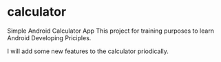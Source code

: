 # calculator
Simple Android Calculator App
This project for training purposes to learn Android Developing Priciples.

I will add some new features to the calculator priodically.
